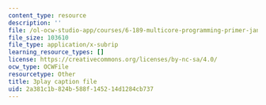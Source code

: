 ```yaml
---
content_type: resource
description: ''
file: /ol-ocw-studio-app/courses/6-189-multicore-programming-primer-january-iap-2007/2a381c1b824b588f145214d1284cb737_zgbsyim8uUQ.srt
file_size: 103610
file_type: application/x-subrip
learning_resource_types: []
license: https://creativecommons.org/licenses/by-nc-sa/4.0/
ocw_type: OCWFile
resourcetype: Other
title: 3play caption file
uid: 2a381c1b-824b-588f-1452-14d1284cb737
---
```

